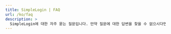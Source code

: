 ```yaml
---
title: SimpleLogin | FAQ
url: /ko/faq
description: >
  SimpleLogin에 대한 자주 묻는 질문입니다. 만약 질문에 대한 답변을 찾을 수 없으시다면, [at] simplelogin.io로 연락해 주시거나 GitHub에서 문제를 재현해 주세요.
---
```


